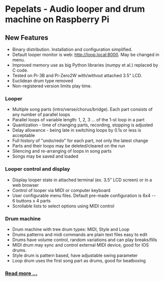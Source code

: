 # Pepelats - Audio looper and drum machine on Raspberry Pi

## New Features

- Binary distribution. Installation and configuration simplified.
- Default looper monitor is web: http://loop.local:8000. May be changed in menu. 
- Improved memory use as big Python libraries (numpy et al.) replaced by C code.
- Tested on Pi-3B and Pi-Zero2W with/without attached 3.5" LCD.
- Euclidean drum type removed
- Non-registered version limits play time.

### Looper

- Multiple song parts (intro/verse/chorus/bridge). Each part consists of any number of parallel loops
- Parallel loops of variable length: 1, 2, 3 ... of the 1-st loop in a part
- Quantization - time of changing parts, recording, stopping is adjusted
- Delay allowance - being late in switching loops by 0.1s or less is acceptable
- Full history of "undo/redo" for each part, not only the latest change
- Parts and their loops may be deleted/cleared on the run
- Silencing and re-arranging of loops in song parts
- Songs may be saved and loaded

### Looper control and display

- Display looper state in attached terminal (ex. 3.5" LCD screen) or in a web browser
- Control of looper via MIDI or computer keyboard
- User configurable menu files. Default pre-made configuration is 6x4 -- 6 buttons x 4 parts
- Scrollable lists to select options using MIDI control

### Drum machine

- Drum machine with tree drum types: MIDI, Style and Loop
- Drums patterns and midi commands are plain text files easy to edit
- Drums have volume control, random variations and can play breaks/fills
- MIDI drum may sync and control external MIDI device, good for IOS drums.
- Style drum is pattern based, have adjustable swing parameter
- Loop drum uses the first song part as drums, good for beatboxing

### [Read more ... ](./doc/contents.md)
